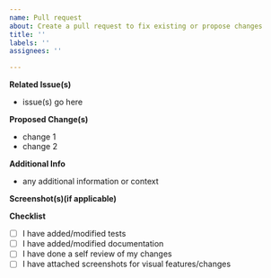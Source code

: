 ```yaml
---
name: Pull request
about: Create a pull request to fix existing or propose changes
title: ''
labels: ''
assignees: ''

---
```

**Related Issue(s)**
- issue(s) go here

**Proposed Change(s)**
- change 1
- change 2

**Additional Info**
- any additional information or context

**Screenshot(s)(if applicable)**

**Checklist**
- [ ] I have added/modified tests
- [ ] I have added/modified documentation
- [ ] I have done a self review of my changes
- [ ] I have attached screenshots for visual features/changes
